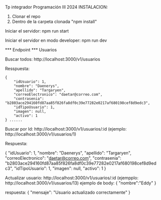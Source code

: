 Tp integrador Programación III 2024
INSTALACION: 
  1. Clonar el repo
  2. Dentro de la carpeta clonada "npm install"

Iniciar el servidor: 
  npm run start

Iniciar el servidor en modo developer:
  npm run dev  


*** Endpoint ***
Usuarios

Buscar todos: http://localhost:3000/v1/usuarios

Resspuesta:

    {
        "idUsuario": 1,
        "nombre": "Daenerys",
        "apellido": "Targaryen",
        "correoElectronico": "daetar@correo.com",
        "contrasenia": "b2803ace294160fd87aa85f826fa8df0c39e77282e0217af680198cef8d9edc3",
        "idTipoUsuario": 1,
        "imagen": null,
        "activo": 1
    } ......

Buscar por Id: http://localhost:3000/v1/usuarios/:id (ejemplo: http://localhost:3000/v1/usuarios/1)

Respuesta:

  {
      "idUsuario": 1,
      "nombre": "Daenerys",
      "apellido": "Targaryen",
      "correoElectronico": "daetar@correo.com",
      "contrasenia": "b2803ace294160fd87aa85f826fa8df0c39e77282e0217af680198cef8d9edc3",
      "idTipoUsuario": 1,
      "imagen": null,
      "activo": 1
  }

  
Actualizar usuario: http://localhost:3000/v1/usuarios/:id (ejempplo: http://localhost:3000/v1/usuarios/13)
ejemplo de body:
{
  "nombre":"Eddy"
}

respuesta: 
{
    "mensaje": "Usuario actualizado correctamente"
}








